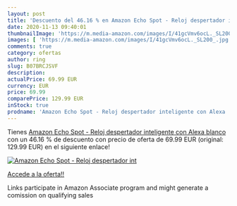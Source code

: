 ```yaml
---
layout: post
title: 'Descuento del 46.16 % en Amazon Echo Spot - Reloj despertador int'
date: 2020-11-13 09:40:01
thumbnailImage: 'https://m.media-amazon.com/images/I/41gcVmv6ocL._SL200_.jpg'
images: [ 'https://m.media-amazon.com/images/I/41gcVmv6ocL._SL200_.jpg' ]
comments: true
category: ofertas
author: ring
slug: B07BRCJSVF
description:
actualPrice: 69.99 EUR
currency: EUR
price: 69.99
comparePrice: 129.99 EUR
inStock: true
prodname: 'Amazon Echo Spot - Reloj despertador inteligente con Alexa  blanco'
---
```


Tienes [Amazon Echo Spot - Reloj despertador inteligente con Alexa  blanco](https://www.amazon.es/dp/B07BRCJSVF/?tag=tolees-21) con un 46.16 % de descuento con precio de oferta de 69.99 EUR (original: 129.99 EUR) en el siguiente enlace!

[![Amazon Echo Spot - Reloj despertador int](https://m.media-amazon.com/images/I/41gcVmv6ocL._SL200_.jpg)](https://www.amazon.es/dp/B07BRCJSVF/?tag=tolees-21)

[Accede a la oferta!!](https://www.amazon.es/dp/B07BRCJSVF/?tag=tolees-21)

Links participate in Amazon Associate program and might generate a comission on qualifying sales


